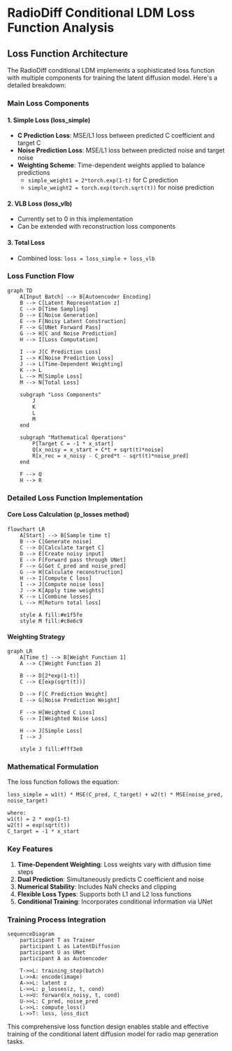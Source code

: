 # RadioDiff Conditional LDM Loss Function Analysis

## Loss Function Architecture

The RadioDiff conditional LDM implements a sophisticated loss function with multiple components for training the latent diffusion model. Here's a detailed breakdown:

### Main Loss Components

#### 1. **Simple Loss (loss_simple)**
- **C Prediction Loss**: MSE/L1 loss between predicted C coefficient and target C
- **Noise Prediction Loss**: MSE/L1 loss between predicted noise and target noise
- **Weighting Scheme**: Time-dependent weights applied to balance predictions
  - `simple_weight1 = 2*torch.exp(1-t)` for C prediction
  - `simple_weight2 = torch.exp(torch.sqrt(t))` for noise prediction

#### 2. **VLB Loss (loss_vlb)**
- Currently set to 0 in this implementation
- Can be extended with reconstruction loss components

#### 3. **Total Loss**
- Combined loss: `loss = loss_simple + loss_vlb`

### Loss Function Flow

```mermaid
graph TD
    A[Input Batch] --> B[Autoencoder Encoding]
    B --> C[Latent Representation z]
    C --> D[Time Sampling]
    D --> E[Noise Generation]
    E --> F[Noisy Latent Construction]
    F --> G[UNet Forward Pass]
    G --> H[C and Noise Prediction]
    H --> I[Loss Computation]
    
    I --> J[C Prediction Loss]
    I --> K[Noise Prediction Loss]
    J --> L[Time-Dependent Weighting]
    K --> L
    L --> M[Simple Loss]
    M --> N[Total Loss]
    
    subgraph "Loss Components"
        J
        K
        L
        M
    end
    
    subgraph "Mathematical Operations"
        P[Target C = -1 * x_start]
        Q[x_noisy = x_start + C*t + sqrt(t)*noise]
        R[x_rec = x_noisy - C_pred*t - sqrt(t)*noise_pred]
    end
    
    F --> Q
    H --> R
```

### Detailed Loss Function Implementation

#### Core Loss Calculation (p_losses method)

```mermaid
flowchart LR
    A[Start] --> B[Sample time t]
    B --> C[Generate noise]
    C --> D[Calculate target C]
    D --> E[Create noisy input]
    E --> F[Forward pass through UNet]
    F --> G[Get C_pred and noise_pred]
    G --> H[Calculate reconstruction]
    H --> I[Compute C loss]
    I --> J[Compute noise loss]
    J --> K[Apply time weights]
    K --> L[Combine losses]
    L --> M[Return total loss]
    
    style A fill:#e1f5fe
    style M fill:#c8e6c9
```

#### Weighting Strategy

```mermaid
graph LR
    A[Time t] --> B[Weight Function 1]
    A --> C[Weight Function 2]
    
    B --> D[2*exp(1-t)]
    C --> E[exp(sqrt(t))]
    
    D --> F[C Prediction Weight]
    E --> G[Noise Prediction Weight]
    
    F --> H[Weighted C Loss]
    G --> I[Weighted Noise Loss]
    
    H --> J[Simple Loss]
    I --> J
    
    style J fill:#fff3e0
```

### Mathematical Formulation

The loss function follows the equation:

```
loss_simple = w1(t) * MSE(C_pred, C_target) + w2(t) * MSE(noise_pred, noise_target)

where:
w1(t) = 2 * exp(1-t)
w2(t) = exp(sqrt(t))
C_target = -1 * x_start
```

### Key Features

1. **Time-Dependent Weighting**: Loss weights vary with diffusion time steps
2. **Dual Prediction**: Simultaneously predicts C coefficient and noise
3. **Numerical Stability**: Includes NaN checks and clipping
4. **Flexible Loss Types**: Supports both L1 and L2 loss functions
5. **Conditional Training**: Incorporates conditional information via UNet

### Training Process Integration

```mermaid
sequenceDiagram
    participant T as Trainer
    participant L as LatentDiffusion
    participant U as UNet
    participant A as Autoencoder
    
    T->>L: training_step(batch)
    L->>A: encode(image)
    A->>L: latent z
    L->>L: p_losses(z, t, cond)
    L->>U: forward(x_noisy, t, cond)
    U->>L: C_pred, noise_pred
    L->>L: compute_loss()
    L->>T: loss, loss_dict
```

This comprehensive loss function design enables stable and effective training of the conditional latent diffusion model for radio map generation tasks.